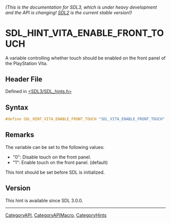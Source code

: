 ###### (This is the documentation for SDL3, which is under heavy development and the API is changing! [SDL2](https://wiki.libsdl.org/SDL2/) is the current stable version!)
# SDL_HINT_VITA_ENABLE_FRONT_TOUCH

A variable controlling whether touch should be enabled on the front panel of the PlayStation Vita.

## Header File

Defined in [<SDL3/SDL_hints.h>](https://github.com/libsdl-org/SDL/blob/main/include/SDL3/SDL_hints.h)

## Syntax

```c
#define SDL_HINT_VITA_ENABLE_FRONT_TOUCH "SDL_VITA_ENABLE_FRONT_TOUCH"
```

## Remarks

The variable can be set to the following values:

- "0": Disable touch on the front panel.
- "1": Enable touch on the front panel. (default)

This hint should be set before SDL is initialized.

## Version

This hint is available since SDL 3.0.0.

----
[CategoryAPI](CategoryAPI), [CategoryAPIMacro](CategoryAPIMacro), [CategoryHints](CategoryHints)

